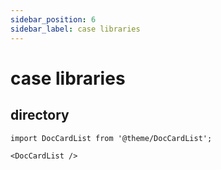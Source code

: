 ```yaml
---
sidebar_position: 6
sidebar_label: case libraries
---
```


# case libraries

## directory

```mdx-code-block
import DocCardList from '@theme/DocCardList';

<DocCardList />
```
